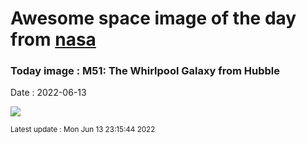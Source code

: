 
# Awesome space image of the day from [nasa](https://api.nasa.gov/)

### Today image : M51: The Whirlpool Galaxy from Hubble

Date : 2022-06-13


![](https://apod.nasa.gov/apod/image/2206/M51_HubbleMiller_1080.jpg)

<small>Latest update : Mon Jun 13 23:15:44 2022</small>



